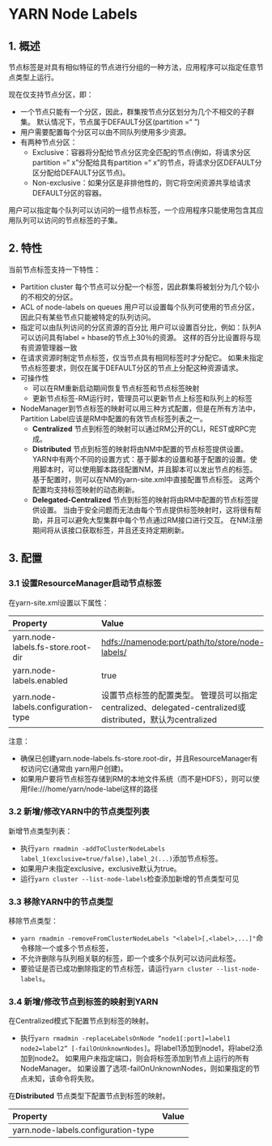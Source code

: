 # YARN Node Labels

 ## 1. 概述

节点标签是对具有相似特征的节点进行分组的一种方法，应用程序可以指定任意节点类型上运行。

现在仅支持节点分区，即：

- 一个节点只能有一个分区，因此，群集按节点分区划分为几个不相交的子群集。 默认情况下，节点属于DEFAULT分区(partition =“ ”)
- 用户需要配置每个分区可以由不同队列使用多少资源。 
- 有两种节点分区：
	- Exclusive：容器将分配给节点分区完全匹配的节点(例如，将请求分区partition =“ x”分配给具有partition =“ x”的节点，将请求分区DEFAULT分区分配给DEFAULT分区节点)。
	- Non-exclusive：如果分区是非排他性的，则它将空闲资源共享给请求DEFAULT分区的容器。

用户可以指定每个队列可以访问的一组节点标签，一个应用程序只能使用包含其应用队列可以访问的节点标签的子集。

## 2. 特性

当前节点标签支持一下特性：

- Partition cluster 每个节点可以分配一个标签，因此群集将被划分为几个较小的不相交的分区。
- ACL of node-labels on queues 用户可以设置每个队列可使用的节点分区，因此只有某些节点只能被特定的队列访问。
- 指定可以由队列访问的分区资源的百分比  用户可以设置百分比，例如：队列A可以访问具有label = hbase的节点上30％的资源。 这样的百分比设置将与现有资源管理器一致
- 在请求资源时制定节点标签，仅当节点具有相同标签时才分配它。 如果未指定节点标签要求，则仅在属于DEFAULT分区的节点上分配这种资源请求。 
- 可操作性
	- 可以在RM重新启动期间恢复节点标签和节点标签映射
	- 更新节点标签-RM运行时，管理员可以更新节点上标签和队列上的标签
- NodeManager到节点标签的映射可以用三种方式配置，但是在所有方法中，Partition Label应该是RM中配置的有效节点标签列表之一。
	- **Centralized** 节点到标签的映射可以通过RM公开的CLI，REST或RPC完成。
	- **Distributed**   节点到标签的映射将由NM中配置的节点标签提供设置。YARN中有两个不同的设置方式：基于脚本的设置和基于配置的设置。使用脚本时，可以使用脚本路径配置NM，并且脚本可以发出节点的标签。 基于配置时，则可以在NM的yarn-site.xml中直接配置节点标签。 这两个配置均支持标签映射的动态刷新。
	- **Delegated-Centralized**  节点到标签的映射将由RM中配置的节点标签提供设置。 当由于安全问题而无法由每个节点提供标签映射时，这将很有帮助，并且可以避免大型集群中每个节点通过RM接口进行交互。 在NM注册期间将从该接口获取标签，并且还支持定期刷新。

## 3. 配置

### 3.1 设置ResourceManager启动节点标签

在yarn-site.xml设置以下属性：

| Property                            | Value                                                        |
| :---------------------------------- | :----------------------------------------------------------- |
| yarn.node-labels.fs-store.root-dir  | [hdfs://namenode:port/path/to/store/node-labels/](hdfs://namenode:port/path/to/store/node-labels/) |
| yarn.node-labels.enabled            | true                                                         |
| yarn.node-labels.configuration-type | 设置节点标签的配置类型。 管理员可以指定centralized、delegated-centralized或distributed，默认为centralized |

注意：

- 确保已创建yarn.node-labels.fs-store.root-dir，并且ResourceManager有权访问它(通常由 yarn用户创建)。
- 如果用户要将节点标签存储到RM的本地文件系统（而不是HDFS），则可以使用file:///home/yarn/node-label这样的路径

### 3.2 新增/修改YARN中的节点类型列表

新增节点类型列表：

- 执行`yarn rmadmin -addToClusterNodeLabels label_1(exclusive=true/false),label_2(...)`添加节点标签。
- 如果用户未指定exclusive，exclusive默认为true。
- 运行`yarn cluster --list-node-labels`检查添加新增的节点类型可见

### 3.3 移除YARN中的节点类型

移除节点类型：

- `yarn rmadmin -removeFromClusterNodeLabels "<label>[,<label>,...]"`命令移除一个或多个节点标签，
- 不允许删除与队列相关联的标签，即一个或多个队列可以访问此标签。
- 要验证是否已成功删除指定的节点标签，请运行`yarn cluster --list-node-labels`。

### 3.4 新增/修改节点到标签的映射到YARN

在Centralized模式下配置节点到标签的映射。

- 执行`yarn rmadmin -replaceLabelsOnNode “node1[:port]=label1 node2=label2” [-failOnUnknownNodes]`。将label1添加到node1，将label2添加到node2。 如果用户未指定端口，则会将标签添加到节点上运行的所有NodeManager。 如果设置了选项-failOnUnknownNodes，则如果指定的节点未知，该命令将失败。

在**Distributed** 节点类型下配置节点到标签的映射。

| Property                            | Value |
| :---------------------------------- | :---- |
| yarn.node-labels.configuration-type |       |